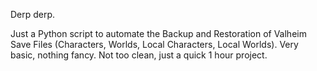 Derp derp.

Just a Python script to automate the Backup and Restoration of Valheim Save Files (Characters, Worlds, Local Characters, Local Worlds).
Very basic, nothing fancy. Not too clean, just a quick 1 hour project.
